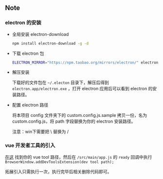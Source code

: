 Note
-----------------

### electron  的安装

* 全局安装 electron-download

	```bash
	npm install electron-download -g -d
	```

* 下载 electron 包

	```bash
	ELECTRON_MIRROR="https://npm.taobao.org/mirrors/electron/" electron-download --version=1.3.2
	```

* 解压安装

	下载好的文件包在 `~/.electon` 目录下，解压后得到 `electron.app/electron.exe` ，打开 electron 应用后可以看到 electron 的安装路径。

* 配置 electron 路径

	将本项目 config 文件夹下的 custom.config.js.sample 拷贝一份，名为 custom.config.js，将 path 字段替换为你的 electron 安装路径。

	注意：win下需要把 \ 替换为 /

### vue 开发者工具的引入

[在这](http://electron.atom.io/docs/tutorial/devtools-extension/) 找到你的 vue tool 路径，然后在 `/src/main/app.js` 的 `ready` 回调中执行 `BrowserWindow.addDevToolsExtension(dev tool path);`

拓展引入只需执行一次，执行完毕后相关删除代码即可。



